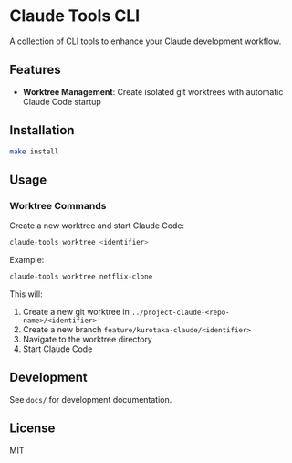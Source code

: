 # Claude Tools CLI

A collection of CLI tools to enhance your Claude development workflow.

## Features

- **Worktree Management**: Create isolated git worktrees with automatic Claude Code startup

## Installation

```bash
make install
```

## Usage

### Worktree Commands

Create a new worktree and start Claude Code:
```bash
claude-tools worktree <identifier>
```

Example:
```bash
claude-tools worktree netflix-clone
```

This will:
1. Create a new git worktree in `../project-claude-<repo-name>/<identifier>`
2. Create a new branch `feature/kurotaka-claude/<identifier>`
3. Navigate to the worktree directory
4. Start Claude Code

## Development

See `docs/` for development documentation.

## License

MIT
